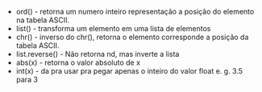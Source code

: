 
- ord() - retorna um numero inteiro representação a posição do elemento na tabela ASCII.
- list() - transforma um elemento em uma lista de elementos
- chr() - inverso do chr(), retorna o elemento  corresponde a posição da tabela ASCII.
- list.reverse() - Não retorna nd, mas inverte a lista
- abs(x) - retorna o valor absoluto de x
- int(x) - da pra usar pra pegar apenas o inteiro do valor float e. g. 3.5 para 3